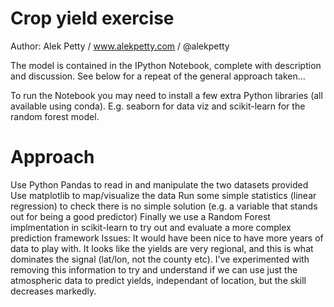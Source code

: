 # Crop yield exercise
Author: Alek Petty / www.alekpetty.com / @alekpetty

The model is contained in the IPython Notebook, complete with description and discussion. See below for a repeat of the general approach taken...

To run the Notebook you may need to install a few extra Python libraries (all available using conda). E.g. seaborn for data viz and scikit-learn for the random forest model.

# Approach
Use Python Pandas to read in and manipulate the two datasets provided
Use matplotlib to map/visualize the data
Run some simple statistics (linear regression) to check there is no simple solution (e.g. a variable that stands out for being a good predictor)
Finally we use a Random Forest implmentation in scikit-learn to try out and evaluate a more complex prediction framework
Issues: It would have been nice to have more years of data to play with. It looks like the yields are very regional, and this is what dominates the signal (lat/lon, not the county etc). I've experimented with removing this information to try and understand if we can use just the atmospheric data to predict yields, independant of location, but the skill decreases markedly.
